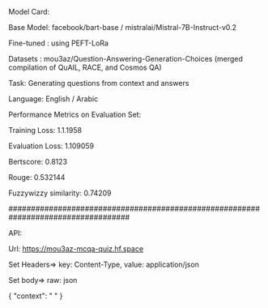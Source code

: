 Model Card:

Base Model: facebook/bart-base / mistralai/Mistral-7B-Instruct-v0.2

Fine-tuned : using PEFT-LoRa

Datasets : mou3az/Question-Answering-Generation-Choices (merged compilation of QuAIL, RACE, and Cosmos QA)

Task: Generating questions from context and answers

Language: English / Arabic

Performance Metrics on Evaluation Set:

Training Loss: 1.1.1958

Evaluation Loss: 1.109059

Bertscore: 0.8123

Rouge: 0.532144

Fuzzywizzy similarity: 0.74209

###################################################################################

API: 

Url: https://mou3az-mcqa-quiz.hf.space

Set Headers=> key: Content-Type, value: application/json

Set body=> raw: json

{
    "context": " "
}

